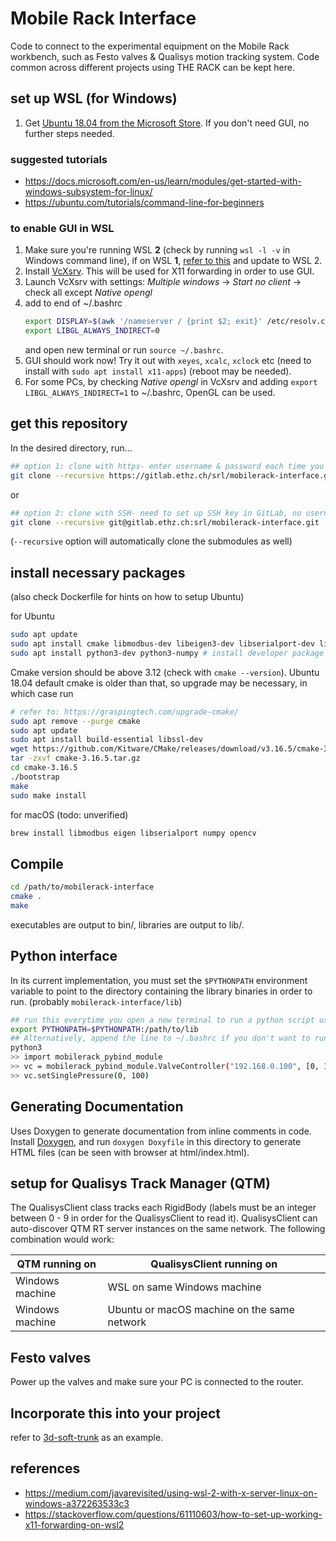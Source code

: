 # Mobile Rack Interface

Code to connect to the experimental equipment on the Mobile Rack workbench, such as Festo valves & Qualisys motion
tracking system. Code common across different projects using THE RACK can be kept here.

## set up WSL (for Windows)
1. Get [Ubuntu 18.04 from the Microsoft Store](https://www.microsoft.com/store/productId/9N9TNGVNDL3Q). If you don't need GUI, no further steps needed.

### suggested tutorials
* https://docs.microsoft.com/en-us/learn/modules/get-started-with-windows-subsystem-for-linux/
* https://ubuntu.com/tutorials/command-line-for-beginners

### to enable GUI in WSL
1. Make sure you're running WSL **2** (check by running `wsl -l -v` in Windows command line), if on WSL **1**, [refer to this](https://docs.microsoft.com/en-us/windows/wsl/install-win10) and update to WSL 2.
1. Install [VcXsrv](https://sourceforge.net/projects/vcxsrv/). This will be used for X11 forwarding in order to use GUI.
1. Launch VcXsrv with settings: *Multiple windows* -> *Start no client* -> check all except *Native opengl*
1. add to end of ~/.bashrc
    ```bash
    export DISPLAY=$(awk '/nameserver / {print $2; exit}' /etc/resolv.conf 2>/dev/null):0
    export LIBGL_ALWAYS_INDIRECT=0
    ```
    and open new terminal or run `source ~/.bashrc`.
1. GUI should work now! Try it out with `xeyes`, `xcalc`, `xclock` etc (need to install with `sudo apt install x11-apps`) (reboot may be needed).
1. For some PCs, by checking *Native opengl* in VcXsrv and adding `export LIBGL_ALWAYS_INDIRECT=1` to ~/.bashrc, OpenGL can be used.

## get this repository

In the desired directory, run...
```bash
## option 1: clone with https- enter username & password each time you access remote
git clone --recursive https://gitlab.ethz.ch/srl/mobilerack-interface.git 
```
or
```bash
## option 2: clone with SSH- need to set up SSH key in GitLab, no username / password required
git clone --recursive git@gitlab.ethz.ch:srl/mobilerack-interface.git
```
(`--recursive` option will automatically clone the submodules as well)

## install necessary packages
(also check Dockerfile for hints on how to setup Ubuntu)

for Ubuntu

```bash
sudo apt update
sudo apt install cmake libmodbus-dev libeigen3-dev libserialport-dev libopencv-dev
sudo apt install python3-dev python3-numpy # install developer package and numpy for system's default python3 version.
```

Cmake version should be above 3.12 (check with `cmake --version`). Ubuntu 18.04 default cmake is older than that, so upgrade may be necessary, in which case run
```bash
# refer to: https://graspingtech.com/upgrade-cmake/
sudo apt remove --purge cmake
sudo apt update
sudo apt install build-essential libssl-dev
wget https://github.com/Kitware/CMake/releases/download/v3.16.5/cmake-3.16.5.tar.gz
tar -zxvf cmake-3.16.5.tar.gz
cd cmake-3.16.5
./bootstrap
make 
sudo make install
```

for macOS (todo: unverified)

```bash
brew install libmodbus eigen libserialport numpy opencv
```

## Compile

```bash
cd /path/to/mobilerack-interface
cmake .
make
```

executables are output to bin/, libraries are output to lib/.

## Python interface
In its current implementation, you must set the `$PYTHONPATH` environment variable to point to the directory containing the library binaries in order to run. (probably `mobilerack-interface/lib`)

```bash
## run this everytime you open a new terminal to run a python script using this library
export PYTHONPATH=$PYTHONPATH:/path/to/lib
## Alternatively, append the line to ~/.bashrc if you don't want to run it every time.
python3
>> import mobilerack_pybind_module
>> vc = mobilerack_pybind_module.ValveController("192.168.0.100", [0, 1], 200)
>> vc.setSinglePressure(0, 100)
```

## Generating Documentation

Uses Doxygen to generate documentation from inline comments in code. Install [Doxygen](http://www.doxygen.nl), and
run `doxygen Doxyfile` in this directory to generate HTML files (can be seen with browser at html/index.html).

## setup for Qualisys Track Manager (QTM)

The QualisysClient class tracks each RigidBody (labels must be an integer between 0 - 9 in order for the QualisysClient to read it).
QualisysClient can auto-discover QTM RT server instances on the same network. The following combination would work:

QTM running on | QualisysClient running on
--- | ---
Windows machine | WSL on same Windows machine
Windows machine | Ubuntu or macOS machine on the same network

## Festo valves

Power up the valves and make sure your PC is connected to the router.

## Incorporate this into your project

refer to [3d-soft-trunk](https://gitlab.ethz.ch/srl/3d-soft-trunk) as an example.

## references
* https://medium.com/javarevisited/using-wsl-2-with-x-server-linux-on-windows-a372263533c3
* https://stackoverflow.com/questions/61110603/how-to-set-up-working-x11-forwarding-on-wsl2
